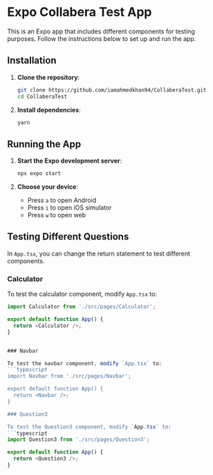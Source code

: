 # Expo Collabera Test App

This is an Expo app that includes different components for testing purposes. Follow the instructions below to set up and run the app.

## Installation

1. **Clone the repository**:
    ```sh
    git clone https://github.com/iamahmedkhan94/CollaberaTest.git
    cd CollaberaTest
    ```

2. **Install dependencies**:
    ```sh
    yarn
    ```

## Running the App

1. **Start the Expo development server**:
    ```sh
    npx expo start
    ```

2. **Choose your device**:
    - Press `a` to open Android
    - Press `i` to open iOS simulator
    - Press `w` to open web

## Testing Different Questions

In `App.tsx`, you can change the return statement to test different components. 

### Calculator

To test the calculator component, modify `App.tsx` to:
```typescript
import Calculator from './src/pages/Calculator';

export default function App() {
  return <Calculator />;
}


### Navbar

To test the navbar component, modify `App.tsx` to:
```typescript
import Navbar from './src/pages/Navbar';

export default function App() {
  return <Navbar />;
}

### Question3

To test the Question3 component, modify `App.tsx` to:
```typescript
import Question3 from './src/pages/Question3';

export default function App() {
  return <Question3 />;
}